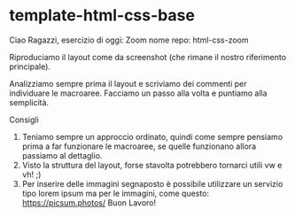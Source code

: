 # template-html-css-base

Ciao Ragazzi,
esercizio di oggi: Zoom
nome repo: html-css-zoom

Riproduciamo il layout come da screenshot (che rimane il nostro riferimento principale).

Analizziamo sempre prima il layout e scriviamo dei commenti per individuare le macroaree.
Facciamo un passo alla volta e puntiamo alla semplicità.

Consigli
1. Teniamo sempre un approccio ordinato, quindi come sempre pensiamo prima a far funzionare le macroaree, se quelle funzionano allora passiamo al dettaglio.
2. Visto la struttura del layout, forse stavolta potrebbero tornarci utili vw e vh! ;)
3. Per inserire delle immagini segnaposto è possibile utilizzare un servizio tipo lorem ipsum ma per le immagini, come questo: https://picsum.photos/
Buon Lavoro!